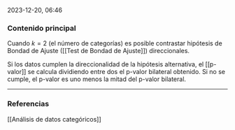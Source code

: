 2023-12-20, 06:46
### Contenido principal

Cuando $k = 2$ (el número de categorías) es posible contrastar hipótesis de Bondad de Ajuste ([[Test de Bondad de Ajuste]]) direccionales.

Si los datos cumplen la direccionalidad de la hipótesis alternativa, el [[p-valor]] se calcula dividiendo entre dos el p-valor bilateral obtenido. Si no se cumple, el p-valor es uno menos la mitad del p-valor bilateral.

--- 
### Referencias

[[Análisis de datos categóricos]]